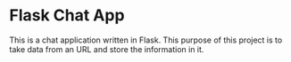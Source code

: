 # Flask Chat App

This is a chat application written in Flask. This purpose of this project is to take data from an URL and store the information in it. 
